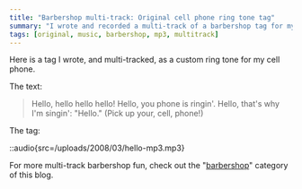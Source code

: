 ```yaml
---
title: "Barbershop multi-track: Original cell phone ring tone tag"
summary: "I wrote and recorded a multi-track of a barbershop tag for my cell phone ring tone."
tags: [original, music, barbershop, mp3, multitrack]
---
```


Here is a tag I wrote, and multi-tracked, as a custom ring tone for my cell phone.

The text:

> Hello, hello hello hello! Hello, you phone is ringin'. Hello, that's why I'm
> singin': "Hello." (Pick up your, cell, phone!)

The tag:

::audio{src=/uploads/2008/03/hello-mp3.mp3}

For more multi-track barbershop fun, check out the "[barbershop](http://blog.classicalcode.com/category/music/barbershop/)" category of this blog.
